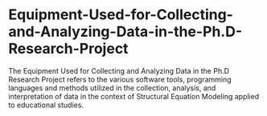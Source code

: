 # Equipment-Used-for-Collecting-and-Analyzing-Data-in-the-Ph.D-Research-Project
The Equipment Used for Collecting and Analyzing Data in the Ph.D Research Project refers to the various software tools, programming languages and methods utilized in the collection, analysis, and interpretation of data in the context of Structural Equation Modeling applied to educational studies.
